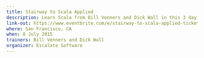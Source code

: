 ```yaml
---
title: Stairway to Scala Applied
description: Learn Scala from Bill Venners and Dick Wall in this 3 day, hands on course.
link-out: https://www.eventbrite.com/e/stairway-to-scala-applied-tickets-16264009089
where: San Francisco, CA
when: 8 July 2015
trainers: Bill Venners and Dick Wall
organizer: Escalate Software
---
```

